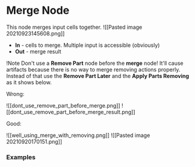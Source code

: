 # Merge Node
This node merges input cells together.
![[Pasted image 20210923145608.png]]

- **In** - cells to merge. Multiple input is accessible (obviously)
- **Out** - merge result

!Note Don't use a **Remove Part** node before the **merge** node!
It'll cause artifacts because there is no way to merge removing actions properly.
Instead of that use the **Remove Part Later** and the **Apply Parts Removing** as it shows below.

Wrong:

![[dont_use_remove_part_before_merge.png]]
![[dont_use_remove_part_before_merge_result.png]]

Good:

![[well_using_merge_with_removing.png]]
![[Pasted image 20210920170151.png]]

### Examples

